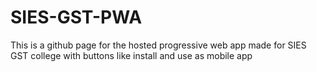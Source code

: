 # SIES-GST-PWA
This is a github page for the hosted progressive web app made for SIES GST college with buttons like install and use as mobile app
